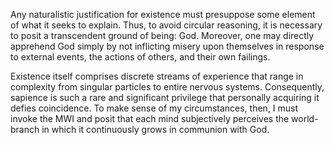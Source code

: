 Any naturalistic justification for existence must presuppose some element of what it seeks to explain. Thus, to avoid circular reasoning, it is necessary to posit a transcendent ground of being: God. Moreover, one may directly apprehend God simply by not inflicting misery upon themselves in response to external events, the actions of others, and their own failings.

Existence itself comprises discrete streams of experience that range in complexity from singular particles to entire nervous systems. Consequently, sapience is such a rare and significant privilege that personally acquiring it defies coincidence. To make sense of my circumstances, then, I must invoke the MWI and posit that each mind subjectively perceives the world-branch in which it continuously grows in communion with God.
